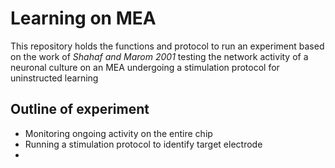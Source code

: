 # Learning on MEA
This repository holds the functions and protocol to run an experiment based on the work of *Shahaf and Marom 2001* testing the network activity of a neuronal culture on an MEA undergoing a stimulation protocol for uninstructed learning 

## Outline of experiment
- Monitoring ongoing activity on the entire chip
- Running a stimulation protocol to identify target electrode
- 


